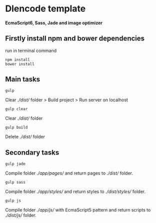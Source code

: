 # Dlencode template
#### EcmaScript6, Sass, Jade and image optimizer

## Firstly install npm and bower dependencies

run in terminal command
```
npm install
bower install
```


## Main tasks

```
gulp
```
Clear _./dist/_ folder > Build project > Run server on localhost


```
gulp clear
```
Clear _./dist/_ folder


```
gulp build
```
Delete _./dist/_ folder



## Secondary tasks

```
gulp jade
```
Compile folder _./app/pages/_ and return pages to _./dist/_ folder.


```
gulp sass
```
Compile folder _./app/styles/_ and return styles to _./dist/styles/_ folder.


```
gulp js
```
Compile folder _./app/js/_ with EcmaScript5 pattern and return scripts to _./dist/js/_ folder.
